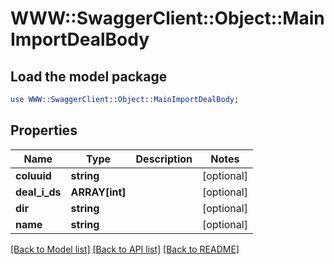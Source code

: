 # WWW::SwaggerClient::Object::MainImportDealBody

## Load the model package
```perl
use WWW::SwaggerClient::Object::MainImportDealBody;
```

## Properties
Name | Type | Description | Notes
------------ | ------------- | ------------- | -------------
**coluuid** | **string** |  | [optional] 
**deal_i_ds** | **ARRAY[int]** |  | [optional] 
**dir** | **string** |  | [optional] 
**name** | **string** |  | [optional] 

[[Back to Model list]](../README.md#documentation-for-models) [[Back to API list]](../README.md#documentation-for-api-endpoints) [[Back to README]](../README.md)


